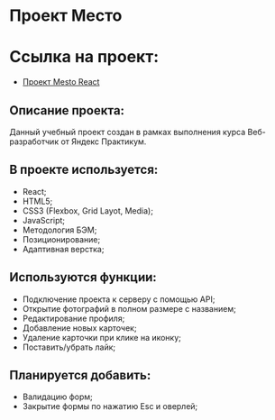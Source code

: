 # Проект Место

# Ссылка на проект:

- [ Проект Mesto React](https://pnzdmd.github.io/mesto-react/ 'Я проект Место!')

## Описание проекта:

Данный учебный проект создан в рамках выполнения курса Веб- разработчик от Яндекс Практикум.

## В проекте используется:

- React;
- HTML5;
- CSS3 (Flexbox, Grid Layot, Media);
- JavaScript;
- Методология БЭМ;
- Позиционирование;
- Адаптивная верстка;

## Используются функции:

- Подключение проекта к серверу с помощью API;
- Открытие фотографий в полном размере с названием;
- Редактирование профиля;
- Добавление новых карточек;
- Удаление карточки при клике на иконку;
- Поставить/убрать лайк;

## Планируется добавить:

- Валидацию форм;
- Закрытие формы по нажатию Esc и оверлей;
